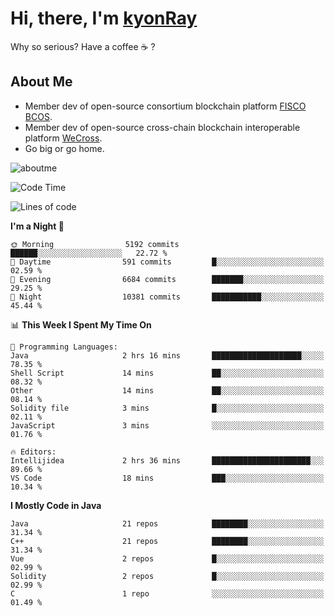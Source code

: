 # Hi, there, I'm [kyonRay](https://kyonRay.github.io)

Why so serious? Have a coffee ☕️ ?

## About Me

- Member dev of open-source consortium blockchain platform [FISCO BCOS](https://github.com/FISCO-BCOS).
- Member dev of open-source cross-chain blockchain interoperable platform [WeCross](https://github.com/WeBankBlockchain/WeCross).
- Go big or go home.

![aboutme](https://github-readme-stats.vercel.app/api?username=kyonRay&count_private=true&show_icons=true)

<!-- ![top-langs](https://github-readme-stats.vercel.app/api/top-langs/?username=kyonRay&layout=compact&hide=shell,html) -->

<!--START_SECTION:waka-->
![Code Time](http://img.shields.io/badge/Code%20Time-327%20hrs%2039%20mins-blue)

![Lines of code](https://img.shields.io/badge/From%20Hello%20World%20I%27ve%20Written-15.1%20million%20lines%20of%20code-blue)

**I'm a Night 🦉** 

```text
🌞 Morning                5192 commits        ██████░░░░░░░░░░░░░░░░░░░   22.72 % 
🌆 Daytime                591 commits         █░░░░░░░░░░░░░░░░░░░░░░░░   02.59 % 
🌃 Evening                6684 commits        ███████░░░░░░░░░░░░░░░░░░   29.25 % 
🌙 Night                  10381 commits       ███████████░░░░░░░░░░░░░░   45.44 % 
```


📊 **This Week I Spent My Time On** 

```text
💬 Programming Languages: 
Java                     2 hrs 16 mins       ████████████████████░░░░░   78.35 % 
Shell Script             14 mins             ██░░░░░░░░░░░░░░░░░░░░░░░   08.32 % 
Other                    14 mins             ██░░░░░░░░░░░░░░░░░░░░░░░   08.14 % 
Solidity file            3 mins              █░░░░░░░░░░░░░░░░░░░░░░░░   02.11 % 
JavaScript               3 mins              ░░░░░░░░░░░░░░░░░░░░░░░░░   01.76 % 

🔥 Editors: 
Intellijidea             2 hrs 36 mins       ██████████████████████░░░   89.66 % 
VS Code                  18 mins             ███░░░░░░░░░░░░░░░░░░░░░░   10.34 % 
```

**I Mostly Code in Java** 

```text
Java                     21 repos            ████████░░░░░░░░░░░░░░░░░   31.34 % 
C++                      21 repos            ████████░░░░░░░░░░░░░░░░░   31.34 % 
Vue                      2 repos             █░░░░░░░░░░░░░░░░░░░░░░░░   02.99 % 
Solidity                 2 repos             █░░░░░░░░░░░░░░░░░░░░░░░░   02.99 % 
C                        1 repo              ░░░░░░░░░░░░░░░░░░░░░░░░░   01.49 % 
```




<!--END_SECTION:waka-->
